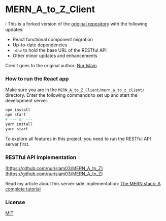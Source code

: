 # MERN_A_to_Z_Client

ℹ️ This is a forked version of the [original repository](https://github.com/nurislam03/MERN_A_to_Z_Client) with the following updates:

- React functional component migration
- Up-to-date dependencies
- `.env` to hold the base URL of the RESTful API
- Other minor updates and enhancements

Credit goes to the original author: [Nur Islam](https://blog.logrocket.com/author/nurislam/)

### How to run the React app

Make sure you are in the `MERN_A_to_Z_Client/mern_a_to_z_client/`  directory. Enter the following commands to set up and start the development server:

```bash
npm install
npm start
# --- or ---
yarn install
yarn start
```

To explore all features in this project, you need to run the RESTful API server first.

### RESTful API implementation

[https://github.com/nurislam03/MERN_A_to_Z](https://github.com/nurislam03/MERN_A_to_Z)

Read my article about this server side implementation: [The MERN stack: A complete tutorial](https://blog.logrocket.com/mern-stack-tutorial/)

### License

[MIT](LICENSE)
